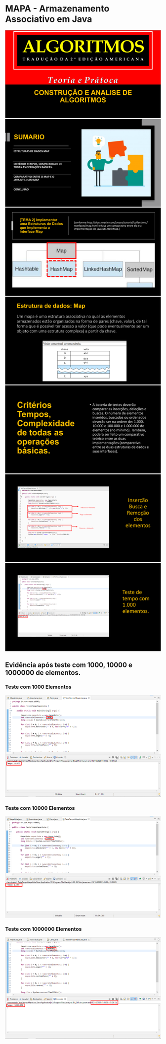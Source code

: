 # MAPA - Armazenamento Associativo em Java

![](https://github.com/enivaldoqueiroz/MAPA-Armazenamento-Associativo-Em-Java/blob/main/imagens/006_img.png)
![](https://github.com/enivaldoqueiroz/MAPA-Armazenamento-Associativo-Em-Java/blob/main/imagens/007_img.png)
![](https://github.com/enivaldoqueiroz/MAPA-Armazenamento-Associativo-Em-Java/blob/main/imagens/008_img.png)
![](https://github.com/enivaldoqueiroz/MAPA-Armazenamento-Associativo-Em-Java/blob/main/imagens/009_img.png)
![](https://github.com/enivaldoqueiroz/MAPA-Armazenamento-Associativo-Em-Java/blob/main/imagens/010_img.png)
![](https://github.com/enivaldoqueiroz/MAPA-Armazenamento-Associativo-Em-Java/blob/main/imagens/011_img.png)
![](https://github.com/enivaldoqueiroz/MAPA-Armazenamento-Associativo-Em-Java/blob/main/imagens/012_img.png)


## Evidência após teste com 1000, 10000 e 1000000 de elementos.

### Teste com 1000 Elementos

![](https://github.com/enivaldoqueiroz/MAPA-Armazenamento-Associativo-Em-Java/blob/main/imagens/001_img.png)

### Teste com 10000 Elementos

![](https://github.com/enivaldoqueiroz/MAPA-Armazenamento-Associativo-Em-Java/blob/main/imagens/002_img.png)

### Teste com 1000000 Elementos

![](https://github.com/enivaldoqueiroz/MAPA-Armazenamento-Associativo-Em-Java/blob/main/imagens/005_img.png)
